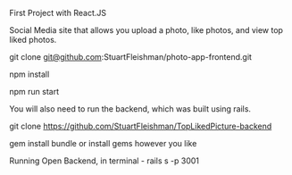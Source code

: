 First Project with React.JS

Social Media site that allows you upload a photo, like photos, and view top liked photos. 

git clone git@github.com:StuartFleishman/photo-app-frontend.git

npm install 

npm run start

You will also need to run the backend, which was built using rails. 

git clone https://github.com/StuartFleishman/TopLikedPicture-backend

gem install bundle or install gems however you like 

Running Open Backend, in terminal - rails s -p 3001




